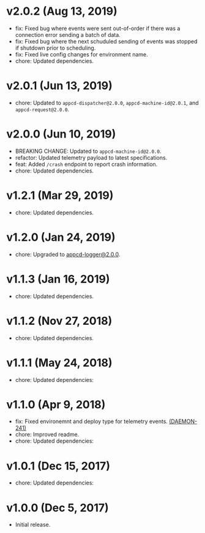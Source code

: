 # v2.0.2 (Aug 13, 2019)

 * fix: Fixed bug where events were sent out-of-order if there was a connection error sending a
   batch of data.
 * fix: Fixed bug where the next schuduled sending of events was stopped if shutdown prior to
   scheduling.
 * fix: Fixed live config changes for environment name.
 * chore: Updated dependencies.

# v2.0.1 (Jun 13, 2019)

 * chore: Updated to `appcd-dispatcher@2.0.0`, `appcd-machine-id@2.0.1`, and `appcd-request@2.0.0`.

# v2.0.0 (Jun 10, 2019)

 * BREAKING CHANGE: Updated to `appcd-machine-id@2.0.0`.
 * refactor: Updated telemetry payload to latest specifications.
 * feat: Added `/crash` endpoint to report crash information.
 * chore: Updated dependencies.

# v1.2.1 (Mar 29, 2019)

 * chore: Updated dependencies.

# v1.2.0 (Jan 24, 2019)

 * chore: Upgraded to appcd-logger@2.0.0.

# v1.1.3 (Jan 16, 2019)

 * chore: Updated dependencies.

# v1.1.2 (Nov 27, 2018)

 * chore: Updated dependencies.

# v1.1.1 (May 24, 2018)

 * chore: Updated dependencies:

# v1.1.0 (Apr 9, 2018)

 * fix: Fixed environemnt and deploy type for telemetry events.
   [(DAEMON-241)](https://jira.appcelerator.org/browse/DAEMON-241)
 * chore: Improved readme.
 * chore: Updated dependencies:

# v1.0.1 (Dec 15, 2017)

 * chore: Updated dependencies:

# v1.0.0 (Dec 5, 2017)

 - Initial release.
